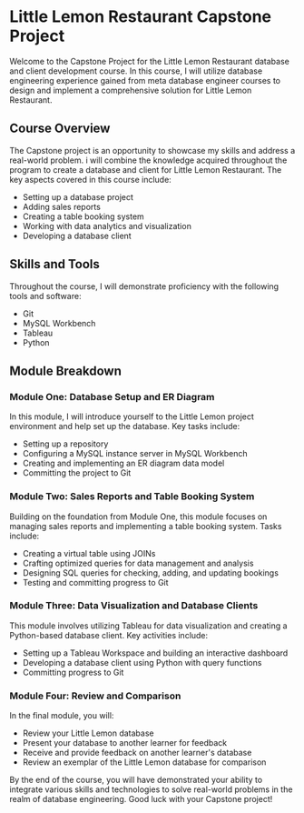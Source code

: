 # Little Lemon Restaurant Capstone Project

Welcome to the Capstone Project for the Little Lemon Restaurant database and client development course. In this course, I will utilize database engineering experience gained from meta database engineer courses to design and implement a comprehensive solution for Little Lemon Restaurant.

## Course Overview

The Capstone project is an opportunity to showcase my skills and address a real-world problem. i will combine the knowledge acquired throughout the program to create a database and client for Little Lemon Restaurant. The key aspects covered in this course include:

- Setting up a database project
- Adding sales reports
- Creating a table booking system
- Working with data analytics and visualization
- Developing a database client

## Skills and Tools

Throughout the course, I will demonstrate proficiency with the following tools and software:

- Git
- MySQL Workbench
- Tableau
- Python

## Module Breakdown

### Module One: Database Setup and ER Diagram

In this module, I will introduce yourself to the Little Lemon project environment and help set up the database. Key tasks include:

- Setting up a repository
- Configuring a MySQL instance server in MySQL Workbench
- Creating and implementing an ER diagram data model
- Committing the project to Git

### Module Two: Sales Reports and Table Booking System

Building on the foundation from Module One, this module focuses on managing sales reports and implementing a table booking system. Tasks include:

- Creating a virtual table using JOINs
- Crafting optimized queries for data management and analysis
- Designing SQL queries for checking, adding, and updating bookings
- Testing and committing progress to Git

### Module Three: Data Visualization and Database Clients

This module involves utilizing Tableau for data visualization and creating a Python-based database client. Key activities include:

- Setting up a Tableau Workspace and building an interactive dashboard
- Developing a database client using Python with query functions
- Committing progress to Git

### Module Four: Review and Comparison

In the final module, you will:

- Review your Little Lemon database
- Present your database to another learner for feedback
- Receive and provide feedback on another learner's database
- Review an exemplar of the Little Lemon database for comparison

By the end of the course, you will have demonstrated your ability to integrate various skills and technologies to solve real-world problems in the realm of database engineering. Good luck with your Capstone project!